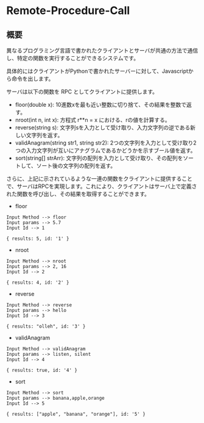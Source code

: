 # Remote-Procedure-Call

## 概要
異なるプログラミング言語で書かれたクライアントとサーバが共通の方法で通信し、特定の関数を実行することができるシステムです。</br>

具体的にはクライアントがPythonで書かれたサーバーに対して、Javascriptから命令を出します。

サーバは以下の関数を RPC としてクライアントに提供します。</br>

- floor(double x): 10進数xを最も近い整数に切り捨て、その結果を整数で返す。
- nroot(int n, int x): 方程式 r**n = x における、rの値を計算する。
- reverse(string s): 文字列sを入力として受け取り、入力文字列の逆である新しい文字列を返す。
- validAnagram(string str1, string str2): 2つの文字列を入力として受け取り2つの入力文字列が互いにアナグラムであるかどうかを示すブール値を返す。
- sort(string[] strArr): 文字列の配列を入力として受け取り、その配列をソートして、ソート後の文字列の配列を返す。

さらに、上記に示されているような一連の関数をクライアントに提供することで、サーバはRPCを実現します。これにより、クライアントはサーバ上で定義された関数を呼び出し、その結果を取得することができます。

- floor

```
Input Method --> floor
Input params --> 5.7
Input Id --> 1
```

```
{ results: 5, id: '1' }
```

- nroot
```
Input Method --> nroot
Input params --> 2, 16
Input Id --> 2
```

```
{ results: 4, id: '2' }
```

- reverse

```
Input Method --> reverse
Input params --> hello
Input Id --> 3
```
```
{ results: "olleh", id: '3' }
```

- validAnagram
```
Input Method --> validAnagram
Input params --> listen, silent
Input Id --> 4
```
```
{ results: true, id: '4' }
```

- sort

```
Input Method --> sort
Input params --> banana,apple,orange
Input Id --> 5
```

```
{ results: ["apple", "banana", "orange"], id: '5' }
```









